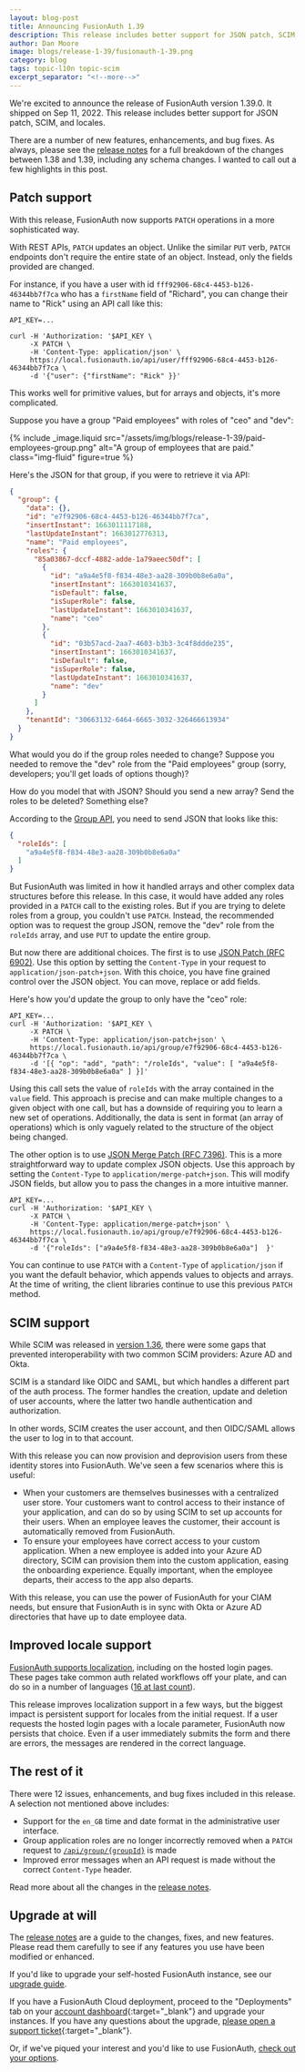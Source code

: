 ```yaml
---
layout: blog-post
title: Announcing FusionAuth 1.39
description: This release includes better support for JSON patch, SCIM, and locales, as well as bug fixes.
author: Dan Moore
image: blogs/release-1-39/fusionauth-1-39.png
category: blog
tags: topic-l10n topic-scim
excerpt_separator: "<!--more-->"
---
```


We're excited to announce the release of FusionAuth version 1.39.0. It shipped on Sep 11, 2022. This release includes better support for JSON patch, SCIM, and locales.

<!--more-->

There are a number of new features, enhancements, and bug fixes. As always, please see the [release notes](/docs/v1/tech/release-notes#version-1-39-0) for a full breakdown of the changes between 1.38 and 1.39, including any schema changes. I wanted to call out a few highlights in this post.

## Patch support

With this release, FusionAuth now supports `PATCH` operations in a more sophisticated way.

With REST APIs, `PATCH` updates an object. Unlike the similar `PUT` verb, `PATCH` endpoints don't require the entire state of an object. Instead, only the fields provided are changed.

For instance, if you have a user with id `fff92906-68c4-4453-b126-46344bb7f7ca` who has a `firstName` field of "Richard", you can change their name to "Rick" using an API call like this:

```
API_KEY=...

curl -H 'Authorization: '$API_KEY \
     -X PATCH \
     -H 'Content-Type: application/json' \
     https://local.fusionauth.io/api/user/fff92906-68c4-4453-b126-46344bb7f7ca \
     -d '{"user": {"firstName": "Rick" }}'
```

This works well for primitive values, but for arrays and objects, it's more complicated.

Suppose you have a group "Paid employees" with roles of "ceo" and "dev":

{% include _image.liquid src="/assets/img/blogs/release-1-39/paid-employees-group.png" alt="A group of employees that are paid." class="img-fluid" figure=true %}

Here's the JSON for that group, if you were to retrieve it via API:

```json
{
  "group": {
    "data": {},
    "id": "e7f92906-68c4-4453-b126-46344bb7f7ca",
    "insertInstant": 1663011117188,
    "lastUpdateInstant": 1663012776313,
    "name": "Paid employees",
    "roles": {
      "85a03867-dccf-4882-adde-1a79aeec50df": [
        {
          "id": "a9a4e5f8-f834-48e3-aa28-309b0b8e6a0a",
          "insertInstant": 1663010341637,
          "isDefault": false,
          "isSuperRole": false,
          "lastUpdateInstant": 1663010341637,
          "name": "ceo"
        },
        {
          "id": "03b57acd-2aa7-4603-b3b3-3c4f8ddde235",
          "insertInstant": 1663010341637,
          "isDefault": false,
          "isSuperRole": false,
          "lastUpdateInstant": 1663010341637,
          "name": "dev"
        }
      ]
    },
    "tenantId": "30663132-6464-6665-3032-326466613934"
  }
}
```

What would you do if the group roles needed to change? Suppose you needed to remove the "dev" role from the "Paid employees" group (sorry, developers; you'll get loads of options though)?

How do you model that with JSON? Should you send a new array? Send the roles to be deleted? Something else? 

According to the [Group API](/docs/v1/tech/apis/groups#update-a-group), you need to send JSON that looks like this:

```json
{
  "roleIds": [
    "a9a4e5f8-f834-48e3-aa28-309b0b8e6a0a"
  ]
}
```

But FusionAuth was limited in how it handled arrays and other complex data structures before this release. In this case, it would have added any roles provided in a `PATCH` call to the existing roles. But if you are trying to delete roles from a group, you couldn't use `PATCH`. Instead, the recommended option was to request the group JSON, remove the "dev" role from the `roleIds` array, and use `PUT` to update the entire group. 

But now there are additional choices. The first is to use [JSON Patch (RFC 6902)](https://www.rfc-editor.org/rfc/rfc6902). Use this option by setting the `Content-Type` in your request to `application/json-patch+json`. With this choice, you have fine grained control over the JSON object. You can move, replace or add fields.

Here's how you'd update the group to only have the "ceo" role:

```
API_KEY=...
curl -H 'Authorization: '$API_KEY \
     -X PATCH \
     -H 'Content-Type: application/json-patch+json' \
     https://local.fusionauth.io/api/group/e7f92906-68c4-4453-b126-46344bb7f7ca \
     -d '[{ "op": "add", "path": "/roleIds", "value": [ "a9a4e5f8-f834-48e3-aa28-309b0b8e6a0a" ] }]'
```

Using this call sets the value of `roleIds` with the array contained in the `value` field. This approach is precise and can make multiple changes to a given object with one call, but has a downside of requiring you to learn a new set of operations. Additionally, the data is sent in format (an array of operations) which is only vaguely related to the structure of the object being changed.

The other option is to use [JSON Merge Patch (RFC 7396)](https://www.rfc-editor.org/rfc/rfc7396). This is a more straightforward way to update complex JSON objects. Use this approach by setting the `Content-Type` to `application/merge-patch+json`. This will modify JSON fields, but allow you to pass the changes in a more intuitive manner.

```
API_KEY=...
curl -H 'Authorization: '$API_KEY \
     -X PATCH \
     -H 'Content-Type: application/merge-patch+json' \
     https://local.fusionauth.io/api/group/e7f92906-68c4-4453-b126-46344bb7f7ca \
     -d '{"roleIds": ["a9a4e5f8-f834-48e3-aa28-309b0b8e6a0a"]  }'
```

You can continue to use `PATCH` with a `Content-Type` of `application/json` if you want the default behavior, which appends values to objects and arrays. At the time of writing, the client libraries continue to use this previous `PATCH` method.

## SCIM support

While SCIM was released in [version 1.36](/blog/2022/04/15/announcing-fusionauth-1-36), there were some gaps that prevented interoperability with two common SCIM providers: Azure AD and Okta.

SCIM is a standard like OIDC and SAML, but which handles a different part of the auth process. The former handles the creation, update and deletion of user accounts, where the latter two handle authentication and authorization.

In other words, SCIM creates the user account, and then OIDC/SAML allows the user to log in to that account.

With this release you can now provision and deprovision users from these identity stores into FusionAuth. We've seen a few scenarios where this is useful:

* When your customers are themselves businesses with a centralized user store. Your customers want to control access to their instance of your application, and can do so by using SCIM to set up accounts for their users. When an employee leaves the customer, their account is automatically removed from FusionAuth.
* To ensure your employees have correct access to your custom application. When a new employee is added into your Azure AD directory, SCIM can provision them into the custom application, easing the onboarding experience. Equally important, when the employee departs, their access to the app also departs.

With this release, you can use the power of FusionAuth for your CIAM needs, but ensure that FusionAuth is in sync with Okta or Azure AD directories that have up to date employee data.

## Improved locale support

[FusionAuth supports localization](/docs/v1/tech/core-concepts/localization-and-internationalization), including on the hosted login pages. These pages take common auth related workflows off your plate, and can do so in a number of languages ([16 at last count](https://github.com/FusionAuth/fusionauth-localization/)).

This release improves localization support in a few ways, but the biggest impact is persistent support for locales from the initial request. If a user requests the hosted login pages with a locale parameter, FusionAuth now persists that choice. Even if a user immediately submits the form and there are errors, the messages are rendered in the correct language.

## The rest of it

There were 12 issues, enhancements, and bug fixes included in this release. A selection not mentioned above includes:

* Support for the `en_GB` time and date format in the administrative user interface.
* Group application roles are no longer incorrectly removed when a `PATCH` request to [`/api/group/{groupId}`](/docs/v1/tech/apis/groups#update-a-group) is made
* Improved error messages when an API request is made without the correct `Content-Type` header.

Read more about all the changes in the [release notes](/docs/v1/tech/release-notes#version-1-39-0).

## Upgrade at will

The [release notes](/docs/v1/tech/release-notes#version-1-39-0) are a guide to the changes, fixes, and new features. Please read them carefully to see if any features you use have been modified or enhanced.

If you'd like to upgrade your self-hosted FusionAuth instance, see our [upgrade guide](/docs/v1/tech/admin-guide/upgrade). 

If you have a FusionAuth Cloud deployment, proceed to the "Deployments" tab on your [account dashboard](https://account.fusionauth.io/account/deployment/){:target="_blank"} and upgrade your instances. If you have any questions about the upgrade, [please open a support ticket](https://account.fusionauth.io/account/support/){:target="_blank"}.

Or, if we've piqued your interest and you'd like to use FusionAuth, [check out your options](/pricing).
